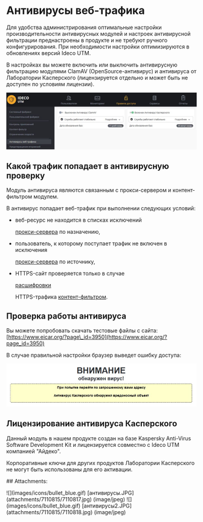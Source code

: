 # Антивирусы веб-трафика

Для удобства администрирования оптимальные настройки производительности антивирусных модулей и настроек антивирусной фильтрации преднастроены в продукте и не требуют ручного конфигурирования. При необходимости настройки оптимизируются в обновлениях версий Ideco UTM.

В настройках вы можете включить или выключить антивирусную фильтрацию модулями ClamAV \(OpenSource-антивирус\) и антивируса от Лаборатории Касперского \(лицензируется отдельно и может быть не доступен по условиям лицензии\).

![](../.gitbook/assets/7110817.jpg)

## Какой трафик попадает в антивирусную проверку

Модуль антивируса являются связанным с прокси-сервером и контент-фильтром модулем.

В антивирус попадает веб-трафик при выполнении следующих условий:

* веб-ресурс не находится в списках исключений

  [прокси-сервера](https://github.com/ideco-team/docsUTM/tree/54be5c28981601375569bdca6ef75ead87808b16/Прокси/README.md) по назначению,

* пользователь, к которому поступает трафик не включен в исключения

  [прокси-сервера](https://github.com/ideco-team/docsUTM/tree/54be5c28981601375569bdca6ef75ead87808b16/Прокси/README.md) по источнику,

* HTTPS-сайт проверяется только в случае

  [расшифровки](https://github.com/ideco-team/docsUTM/tree/54be5c28981601375569bdca6ef75ead87808b16/Настройка_фильтрации_HTTPS/README.md)

  HTTPS-трафика [контент-фильтром](https://github.com/ideco-team/docsUTM/tree/54be5c28981601375569bdca6ef75ead87808b16/Контент-фильтр/README.md).

## Проверка работы антивируса

Вы можете попробовать скачать тестовые файлы с сайта: [https://www.eicar.org/?page\_id=3950](https://www.eicar.org/?page_id=3950)

В случае правильной настройки браузер выведет ошибку доступа:

![](../.gitbook/assets/7110818.jpg)

## Лицензирование антивируса Касперского

Данный модуль в нашем продукте создан на базе Kaspersky Anti-Virus Software Development Kit и лицензируется совместно с Ideco UTM компанией "Айдеко".

Корпоративные ключи для других продуктов Лаборатории Касперского не могут быть использованы для его активации.

 \#\# Attachments:

 !\[\]\(images/icons/bullet\_blue.gif\) \[антивирусы.JPG\]\(attachments/7110815/7110817.jpg\) \(image/jpeg\) !\[\]\(images/icons/bullet\_blue.gif\) \[антивирусы2.JPG\]\(attachments/7110815/7110818.jpg\) \(image/jpeg\)

